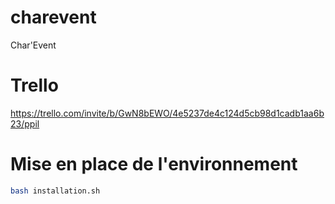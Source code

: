 # charevent
Char'Event

# Trello
https://trello.com/invite/b/GwN8bEWO/4e5237de4c124d5cb98d1cadb1aa6b23/ppil

# Mise en place de l'environnement
```bash
bash installation.sh
```
